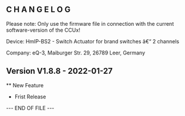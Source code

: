 ﻿C H A N G E L O G
-----------------

Please note: Only use the firmware file in connection with the current software-version of the CCUx!

Device:      HmIP-BS2 - Switch Actuator for brand switches â€“ 2 channels

Company:     eQ-3, Maiburger Str. 29, 26789 Leer, Germany



Version V1.8.8 - 2022-01-27
--------------------------------------------------------------

** New Feature
   * Frist Release



--- END OF FILE ---
